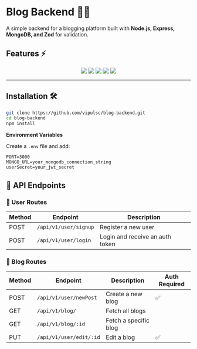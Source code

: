 # Blog Backend 📝🚀  

A simple backend for a blogging platform built with **Node.js, Express, MongoDB, and Zod** for validation.  

## Features ⚡  

<p align="center">
  <img src="https://img.shields.io/badge/JWT-Authentication-blue?style=for-the-badge&logo=jsonwebtokens" />
  <img src="https://img.shields.io/badge/Bcrypt-Password%20Hashing-green?style=for-the-badge" />
  <img src="https://img.shields.io/badge/Zod-Input%20Validation-red?style=for-the-badge" />
  <img src="https://img.shields.io/badge/MongoDB-Database-yellowgreen?style=for-the-badge&logo=mongodb" />
  <img src="https://img.shields.io/badge/Cookies-Based%20Auth-orange?style=for-the-badge" />
</p>

---

## Installation 🛠️  

```sh
git clone https://github.com/vipulsc/blog-backend.git
cd blog-backend
npm install
```


**Environment Variables**

Create a `.env` file and add:

```env
PORT=3000
MONGO_URL=your_mongodb_connection_string
userSecret=your_jwt_secret

```
## 📌 API Endpoints

### 📝 User Routes
| Method | Endpoint                | Description                          |
|--------|-------------------------|--------------------------------------|
| POST   | `/api/v1/user/signup`   | Register a new user                  |
| POST   | `/api/v1/user/login`    | Login and receive an auth token      |

### 📝 Blog Routes
| Method | Endpoint                | Description                          | Auth Required |
|--------|-------------------------|--------------------------------------|--------------|
| POST   | `/api/v1/user/newPost`  | Create a new blog                    | ✅           |
| GET    | `/api/v1/blog/`         | Fetch all blogs                      |              |
| GET    | `/api/v1/blog/:id`      | Fetch a specific blog                |              |
| PUT    | `/api/v1/user/edit/:id` | Edit a blog                          | ✅           |

